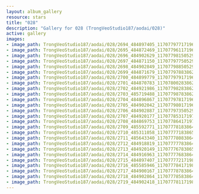 ```yaml
---
layout: album_gallery
resource: stars
title: "028"
description: "Gallery for 028 (TrongVeoStudio187/aodai/028)"
active: gallery
images:
- image_path: TrongVeoStudio187/aodai/028/2694_484897405_1170779771719628_1932405505685501669_n.jpg
- image_path: TrongVeoStudio187/aodai/028/2695_484872469_1170779611719644_602024746056674603_n.jpg
- image_path: TrongVeoStudio187/aodai/028/2696_484902629_1170779815052957_6631956457762352096_n.jpg
- image_path: TrongVeoStudio187/aodai/028/2697_484871150_1170779775052961_8794460477408246058_n.jpg
- image_path: TrongVeoStudio187/aodai/028/2698_484902849_1170779885052950_5628085813909610247_n.jpg
- image_path: TrongVeoStudio187/aodai/028/2699_484871679_1170779788386293_4584123606990840108_n.jpg
- image_path: TrongVeoStudio187/aodai/028/2700_484899779_1170779791719626_9053028027264024565_n.jpg
- image_path: TrongVeoStudio187/aodai/028/2701_484870783_1170780028386269_3513933197644705535_n.jpg
- image_path: TrongVeoStudio187/aodai/028/2702_484921986_1170779828386289_5930023564691234258_n.jpg
- image_path: TrongVeoStudio187/aodai/028/2703_485719488_1170779878386284_4833267001086068453_n.jpg
- image_path: TrongVeoStudio187/aodai/028/2704_484896867_1170779781719627_604290425251224336_n.jpg
- image_path: TrongVeoStudio187/aodai/028/2705_484902042_1170779801719625_8897186273306390896_n.jpg
- image_path: TrongVeoStudio187/aodai/028/2706_484902887_1170779735052965_8653741138211040757_n.jpg
- image_path: TrongVeoStudio187/aodai/028/2707_484920177_1170778531719752_468435676494714662_n.jpg
- image_path: TrongVeoStudio187/aodai/028/2708_484869753_1170778641719741_8364409784138985470_n.jpg
- image_path: TrongVeoStudio187/aodai/028/2709_485592771_1170777818386490_2393785877348305013_n.jpg
- image_path: TrongVeoStudio187/aodai/028/2710_485311058_1170777718386500_7642378079057797715_n.jpg
- image_path: TrongVeoStudio187/aodai/028/2711_485643340_1170777808386491_7814511198627791875_n.jpg
- image_path: TrongVeoStudio187/aodai/028/2712_484918819_1170777778386494_6004533127615515980_n.jpg
- image_path: TrongVeoStudio187/aodai/028/2713_484920149_1170777678386504_7619157777560599969_n.jpg
- image_path: TrongVeoStudio187/aodai/028/2714_484916963_1170777768386495_1702148783536412042_n.jpg
- image_path: TrongVeoStudio187/aodai/028/2715_484897407_1170777721719833_7656263266438196290_n.jpg
- image_path: TrongVeoStudio187/aodai/028/2716_485585946_1170777841719821_8926116804774886154_n.jpg
- image_path: TrongVeoStudio187/aodai/028/2717_484900167_1170777878386484_9131749049203361918_n.jpg
- image_path: TrongVeoStudio187/aodai/028/2718_484902864_1170777858386486_3975016662927115606_n.jpg
- image_path: TrongVeoStudio187/aodai/028/2719_484902418_1170777811719824_2987323212212525139_n.jpg
---
```

